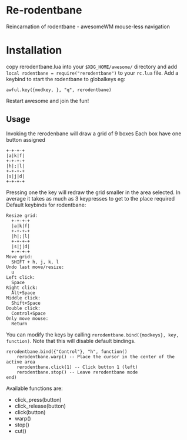 # Re-rodentbane
Reincarnation of rodentbane - awesomeWM mouse-less navigation

# Installation 
copy rerodentbane.lua into your `$XDG_HOME/awesome/` directory and add `local rodentbane = require("rerodentbane")` to your `rc.lua` file.
Add a keybind to start the rodentbane to globalkeys eg:
```
awful.key({modkey, }, "q", rerodentbane)
```
Restart awesome and join the fun!

## Usage
Invoking the rerodenbane will draw a grid of 9 boxes
Each box have one button assigned
```
+-+-+-+
|a|k|f|
+-+-+-+                                         
|h|;|l|
+-+-+-+
|s|j|d|
+-+-+-+
```

Pressing one the key will redraw the grid smaller in the area selected.
In average it takes as much as 3 keypresses to get to the place required
Default keybinds for rodentbane:
```
Resize grid:
  +-+-+-+
  |a|k|f|
  +-+-+-+                                         
  |h|;|l|
  +-+-+-+
  |s|j|d|
  +-+-+-+
Move grid:
  SHIFT + h, j, k, l
Undo last move/resize:
  u
Left click:
  Space
Right click:
  Alt+Space
Middle click:
  Shift+Space
Double click:
  Control+Space
Only move mouse:
  Return
```
You can modify the keys by calling `rerodentbane.bind({modkeys}, key, function)`.
Note that this will disable default bindings.
```
rerodentbane.bind({"Control"}, "h", function()
    rerodentbane.warp() -- Place the cursor in the center of the active area
    rerodentbane.click(1) -- Click button 1 (left)
    rerodentbane.stop() -- Leave rerodentbane mode
end)
```

Available functions are:
  * click_press(button)
  * click_release(button)
  * click(button)
  * warp()
  * stop()
  * cut()
